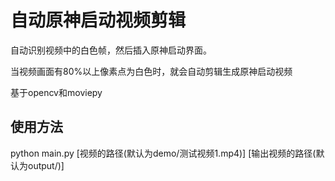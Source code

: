 # 自动原神启动视频剪辑

自动识别视频中的白色帧，然后插入原神启动界面。

当视频画面有80%以上像素点为白色时，就会自动剪辑生成原神启动视频

基于opencv和moviepy

## 使用方法

python main.py [视频的路径(默认为demo/测试视频1.mp4)] [输出视频的路径(默认为output/)]
